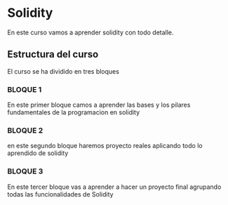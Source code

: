# Solidity

En este curso vamos a aprender solidity con todo detalle.

## Estructura del curso

El curso se ha dividido en tres bloques

### BLOQUE 1

En este primer bloque camos a aprender las bases y los pilares fundamentales de la programacion en solidity

### BLOQUE 2

en este segundo bloque haremos proyecto reales aplicando todo lo aprendido de solidity

### BLOQUE 3
En este tercer bloque vas a aprender a hacer un proyecto final agrupando todas las funcionalidades de Solidity


